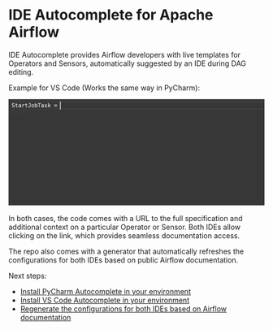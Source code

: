 # IDE Autocomplete for Apache Airflow

IDE Autocomplete provides Airflow developers with live templates for Operators and Sensors, automatically suggested by an IDE during DAG editing. 

Example for VS Code (Works the same way in PyCharm):

![VS Code](Images/VSCode.gif)

In both cases, the code comes with a URL to the full specification and additional context on a particular Operator or Sensor. Both IDEs allow clicking on the link, which provides seamless documentation access. 

The repo also comes with a generator that automatically refreshes the configurations for both IDEs based on public Airflow documentation.

Next steps:
+ [Install PyCharm Autocomplete in your environment](Intellij_autocomplete/)
+ [Install VS Code Autocomplete in your environment](VSCode_autocomplete/)
+ [Regenerate the configurations for both IDEs based on Airflow documentation](Generator/)